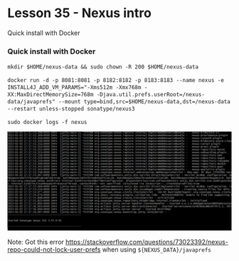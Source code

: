 # Lesson 35 - Nexus intro



Quick install with Docker


### Quick install with Docker


```
mkdir $HOME/nexus-data && sudo chown -R 200 $HOME/nexus-data
```


```
docker run -d -p 8081:8081 -p 8182:8182 -p 8183:8183 --name nexus -e INSTALL4J_ADD_VM_PARAMS="-Xms512m -Xmx768m -XX:MaxDirectMemorySize=768m -Djava.util.prefs.userRoot=/nexus-data/javaprefs" --mount type=bind,src=$HOME/nexus-data,dst=/nexus-data --restart unless-stopped sonatype/nexus3
```



```
sudo docker logs -f nexus
```


![title](images/Capture1.PNG)




Note: Got this error https://stackoverflow.com/questions/73023392/nexus-repo-could-not-lock-user-prefs
when using ```${NEXUS_DATA}/javaprefs```